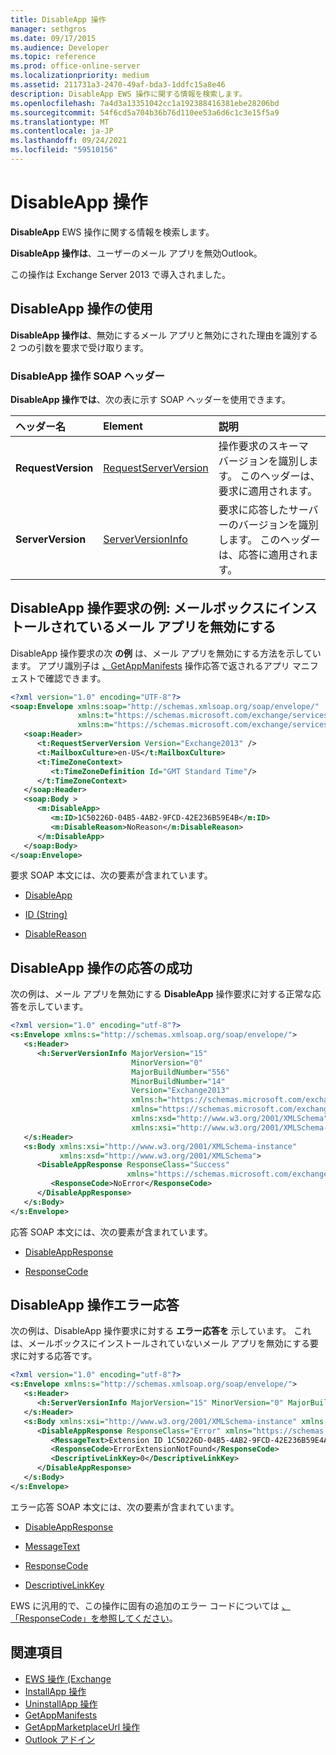 ```yaml
---
title: DisableApp 操作
manager: sethgros
ms.date: 09/17/2015
ms.audience: Developer
ms.topic: reference
ms.prod: office-online-server
ms.localizationpriority: medium
ms.assetid: 211731a3-2470-49af-bda3-1ddfc15a8e46
description: DisableApp EWS 操作に関する情報を検索します。
ms.openlocfilehash: 7a4d3a13351042cc1a192388416381ebe28206bd
ms.sourcegitcommit: 54f6cd5a704b36b76d110ee53a6d6c1c3e15f5a9
ms.translationtype: MT
ms.contentlocale: ja-JP
ms.lasthandoff: 09/24/2021
ms.locfileid: "59510156"
---
```

# <a name="disableapp-operation"></a>DisableApp 操作

**DisableApp** EWS 操作に関する情報を検索します。 
  
**DisableApp 操作は**、ユーザーのメール アプリを無効Outlook。 
  
この操作は Exchange Server 2013 で導入されました。
  
## <a name="using-the-disableapp-operation"></a>DisableApp 操作の使用

**DisableApp 操作は**、無効にするメール アプリと無効にされた理由を識別する 2 つの引数を要求で受け取ります。 
  
### <a name="disableapp-operation-soap-headers"></a>DisableApp 操作 SOAP ヘッダー

**DisableApp 操作では**、次の表に示す SOAP ヘッダーを使用できます。 
  
|**ヘッダー名**|**Element**|**説明**|
|:-----|:-----|:-----|
|**RequestVersion** <br/> |[RequestServerVersion](requestserverversion.md) <br/> |操作要求のスキーマ バージョンを識別します。 このヘッダーは、要求に適用されます。  <br/> |
|**ServerVersion** <br/> |[ServerVersionInfo](serverversioninfo.md) <br/> |要求に応答したサーバーのバージョンを識別します。 このヘッダーは、応答に適用されます。  <br/> |
   
## <a name="disableapp-operation-request-example-disable-a-mail-app-installed-in-a-mailbox"></a>DisableApp 操作要求の例: メールボックスにインストールされているメール アプリを無効にする

DisableApp 操作要求の次 **の例** は、メール アプリを無効にする方法を示しています。 アプリ識別子は [、GetAppManifests](getappmanifests-operation.md) 操作応答で返されるアプリ マニフェストで確認できます。 
  
```XML
<?xml version="1.0" encoding="UTF-8"?>
<soap:Envelope xmlns:soap="http://schemas.xmlsoap.org/soap/envelope/"
               xmlns:t="https://schemas.microsoft.com/exchange/services/2006/types"
               xmlns:m="https://schemas.microsoft.com/exchange/services/2006/messages">
   <soap:Header>
      <t:RequestServerVersion Version="Exchange2013" />
      <t:MailboxCulture>en-US</t:MailboxCulture>
      <t:TimeZoneContext>
         <t:TimeZoneDefinition Id="GMT Standard Time"/>
      </t:TimeZoneContext>
   </soap:Header>
   <soap:Body >
      <m:DisableApp>
         <m:ID>1C50226D-04B5-4AB2-9FCD-42E236B59E4B</m:ID>
         <m:DisableReason>NoReason</m:DisableReason>
      </m:DisableApp>
   </soap:Body>
</soap:Envelope>
```

要求 SOAP 本文には、次の要素が含まれています。
  
- [DisableApp](disableapp.md)
    
- [ID (String)](id-string.md)
    
- [DisableReason](disablereason.md)
    
## <a name="successful-disableapp-operation-response"></a>DisableApp 操作の応答の成功

次の例は、メール アプリを無効にする **DisableApp** 操作要求に対する正常な応答を示しています。 
  
```XML
<?xml version="1.0" encoding="utf-8"?>
<s:Envelope xmlns:s="http://schemas.xmlsoap.org/soap/envelope/">
   <s:Header>
      <h:ServerVersionInfo MajorVersion="15" 
                           MinorVersion="0" 
                           MajorBuildNumber="556" 
                           MinorBuildNumber="14" 
                           Version="Exchange2013" 
                           xmlns:h="https://schemas.microsoft.com/exchange/services/2006/types" 
                           xmlns="https://schemas.microsoft.com/exchange/services/2006/types" 
                           xmlns:xsd="http://www.w3.org/2001/XMLSchema" 
                           xmlns:xsi="http://www.w3.org/2001/XMLSchema-instance"/>
   </s:Header>
   <s:Body xmlns:xsi="http://www.w3.org/2001/XMLSchema-instance" 
           xmlns:xsd="http://www.w3.org/2001/XMLSchema">
      <DisableAppResponse ResponseClass="Success" 
                          xmlns="https://schemas.microsoft.com/exchange/services/2006/messages">
         <ResponseCode>NoError</ResponseCode>
      </DisableAppResponse>
   </s:Body>
</s:Envelope>
```

応答 SOAP 本文には、次の要素が含まれています。
  
- [DisableAppResponse](disableappresponse.md)
    
- [ResponseCode](responsecode.md)
    
## <a name="disableapp-operation-error-response"></a>DisableApp 操作エラー応答

次の例は、DisableApp 操作要求に対する **エラー応答を** 示しています。 これは、メールボックスにインストールされていないメール アプリを無効にする要求に対する応答です。 
  
```XML
<?xml version="1.0" encoding="utf-8"?>
<s:Envelope xmlns:s="http://schemas.xmlsoap.org/soap/envelope/">
   <s:Header>
      <h:ServerVersionInfo MajorVersion="15" MinorVersion="0" MajorBuildNumber="556" MinorBuildNumber="14" Version="Exchange2013" xmlns:h="https://schemas.microsoft.com/exchange/services/2006/types" xmlns="https://schemas.microsoft.com/exchange/services/2006/types" xmlns:xsd="http://www.w3.org/2001/XMLSchema" xmlns:xsi="http://www.w3.org/2001/XMLSchema-instance"/>
   </s:Header>
   <s:Body xmlns:xsi="http://www.w3.org/2001/XMLSchema-instance" xmlns:xsd="http://www.w3.org/2001/XMLSchema">
      <DisableAppResponse ResponseClass="Error" xmlns="https://schemas.microsoft.com/exchange/services/2006/messages">
         <MessageText>Extension ID 1C50226D-04B5-4AB2-9FCD-42E236B59E4A can't be found.</MessageText>
         <ResponseCode>ErrorExtensionNotFound</ResponseCode>
         <DescriptiveLinkKey>0</DescriptiveLinkKey>
      </DisableAppResponse>
   </s:Body>
</s:Envelope>
```

エラー応答 SOAP 本文には、次の要素が含まれています。
  
- [DisableAppResponse](disableappresponse.md)
    
- [MessageText](messagetext.md)
    
- [ResponseCode](responsecode.md)
    
- [DescriptiveLinkKey](descriptivelinkkey.md)
    
EWS に汎用的で、この操作に固有の追加のエラー コードについては [、「ResponseCode」を参照してください](responsecode.md)。
  
## <a name="see-also"></a>関連項目

- [EWS 操作 (Exchange](ews-operations-in-exchange.md)   
- [InstallApp 操作](installapp-operation.md)   
- [UninstallApp 操作](uninstallapp-operation.md)   
- [GetAppManifests](getappmanifests.md)   
- [GetAppMarketplaceUrl 操作](getappmarketplaceurl-operation.md)   
- [Outlook アドイン](https://msdn.microsoft.com/library/71e64bc9-e347-4f5d-8948-0a47b5dd93e6%28Office.15%29.aspx)
    

